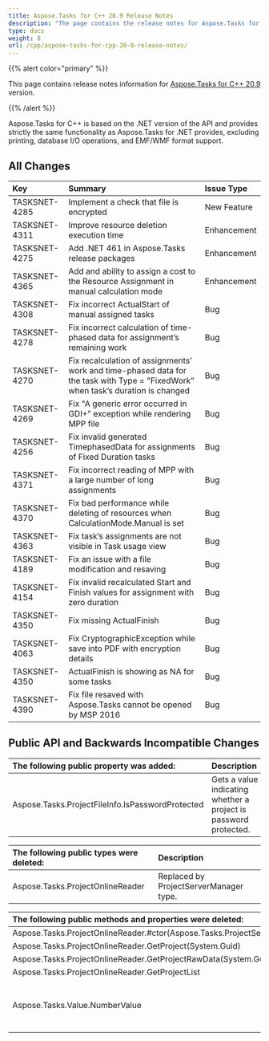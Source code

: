 ```yaml
---
title: Aspose.Tasks for C++ 20.9 Release Notes
description: "The page contains the release notes for Aspose.Tasks for C++ 20.9."
type: docs
weight: 8
url: /cpp/aspose-tasks-for-cpp-20-9-release-notes/
---
```


{{% alert color="primary" %}}

This page contains release notes information for [Aspose.Tasks for C++ 20.9](https://downloads.aspose.com/tasks/cpp/new-releases/aspose.tasks-for-c---20.9.0/) version.

{{% /alert %}}

Aspose.Tasks for C++ is based on the .NET version of the API and provides strictly the same functionality as Aspose.Tasks for .NET provides, excluding printing, database I/O operations, and EMF/WMF format support.

## **All Changes**

|**Key** | **Summary** | **Issue Type**|
| :- | :- | :- |
|TASKSNET-4285	|Implement a check that file is encrypted|New Feature|
|TASKSNET-4311	|Improve resource deletion execution time|Enhancement|
|TASKSNET-4275	|Add .NET 461 in Aspose.Tasks release packages|Enhancement|
|TASKSNET-4365	|Add and ability to assign a cost to the Resource Assignment in manual calculation mode|Enhancement|
|TASKSNET-4308	|Fix incorrect ActualStart of manual assigned tasks|Bug|
|TASKSNET-4278	|Fix incorrect calculation of time-phased data for assignment’s remaining work|Bug|
|TASKSNET-4270	|Fix recalculation of assignments’ work and time-phased data for the task with Type = "FixedWork” when task’s duration is changed|Bug|
|TASKSNET-4269	|Fix "A generic error occurred in GDI+” exception while rendering MPP file|Bug|
|TASKSNET-4256	|Fix invalid generated TimephasedData for assignments of Fixed Duration tasks|Bug|
|TASKSNET-4371	|Fix incorrect reading of MPP with a large number of long assignments|Bug|
|TASKSNET-4370	|Fix bad performance while deleting of resources when CalculationMode.Manual is set|Bug|
|TASKSNET-4363	|Fix task’s assignments are not visible in Task usage view|Bug|
|TASKSNET-4189	|Fix an issue with a file modification and resaving|Bug|
|TASKSNET-4154	|Fix invalid recalculated Start and Finish values for assignment with zero duration|Bug|
|TASKSNET-4350	|Fix missing ActualFinish|Bug|
|TASKSNET-4063	|Fix CryptographicException while save into PDF with encryption details|Bug|
|TASKSNET-4350	|ActualFinish is showing as NA for some tasks|Bug|
|TASKSNET-4390	|Fix file resaved with Aspose.Tasks cannot be opened by MSP 2016|Bug||Bug|

## **Public API and Backwards Incompatible Changes**

|**The following public property was added:** |**Description** |
| :- | :- |
|Aspose.Tasks.ProjectFileInfo.IsPasswordProtected | Gets a value indicating whether a project is password protected. |

|**The following public types were deleted:** |**Description** |
| :- | :- |
|Aspose.Tasks.ProjectOnlineReader | Replaced by ProjectServerManager type.| 

|**The following public methods and properties were deleted:** |**Description** |
| :- | :- |
|Aspose.Tasks.ProjectOnlineReader.#ctor(Aspose.Tasks.ProjectServerCredentials) | |
|Aspose.Tasks.ProjectOnlineReader.GetProject(System.Guid) | |
|Aspose.Tasks.ProjectOnlineReader.GetProjectRawData(System.Guid) | | 
|Aspose.Tasks.ProjectOnlineReader.GetProjectList | |	 
|Aspose.Tasks.Value.NumberValue	| Replaced with NumericValue (decimal) property|